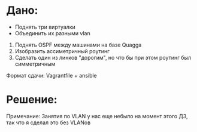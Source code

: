 # Дано:
- Поднять три виртуалки
- Объединить их разными vlan
1. Поднять OSPF между машинами на базе Quagga
2. Изобразить ассиметричный роутинг
3. Сделать один из линков "дорогим", но что бы при этом роутинг был симметричным

Формат сдачи:
Vagrantfile + ansible

# Решение: 
Примечание: Занятия по VLAN у нас еще небыло на момент этого ДЗ, так что я сделал это без VLANов




